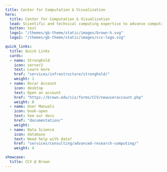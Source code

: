 ```yaml
---
title: Center for Computation & Visualization
hero:
  title: Center for Computation & Visualization
  lead: Scientific and technical computing expertise to advance computational research
  button: test
  logo1: "/themes/gb-theme/static/images/brown-h.svg"
  logo2: "/themes/gb-theme/static/images/ccv-logo.svg"

quick_links:
  title: Quick Links
  cards:
  - name: Stronghold
    icon: server2
    text: Learn more
    href: "services/infrastructure/stronghold/"
    weight: 1
  - name: Oscar Account
    icon: desktop
    text: Open an account
    href: "https://brown.edu/cis/forms/CCV/newuseraccount.php"
    weight: 0
  - name: User Manuals
    icon: book-open
    text: See our docs
    href: "documentation/"
    weight:
  - name: Data Science
    icon: database
    text: Need help with data?
    href: "services/consulting/advanced-research-computing/"
    weight: 4

showcase:
  title: CCV @ Brown
---
```

